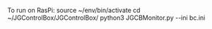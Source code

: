 To run on RasPi:
source ~/env/bin/activate
cd ~/JGControlBox/JGControlBox/
python3 JGCBMonitor.py --ini bc.ini
